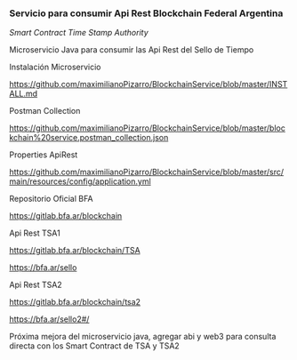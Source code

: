 ### Servicio para consumir Api Rest Blockchain Federal Argentina 

*Smart Contract Time Stamp Authority*

Microservicio Java para consumir las Api Rest del Sello de Tiempo


Instalación Microservicio

https://github.com/maximilianoPizarro/BlockchainService/blob/master/INSTALL.md

Postman Collection

https://github.com/maximilianoPizarro/BlockchainService/blob/master/blockchain%20service.postman_collection.json

Properties ApiRest

https://github.com/maximilianoPizarro/BlockchainService/blob/master/src/main/resources/config/application.yml

Repositorio Oficial BFA

https://gitlab.bfa.ar/blockchain

Api Rest TSA1

https://gitlab.bfa.ar/blockchain/TSA

https://bfa.ar/sello

Api Rest TSA2

https://gitlab.bfa.ar/blockchain/tsa2

https://bfa.ar/sello2#/


Próxima mejora del microservicio java, agregar abi y web3 para consulta directa con los Smart Contract de TSA y TSA2
